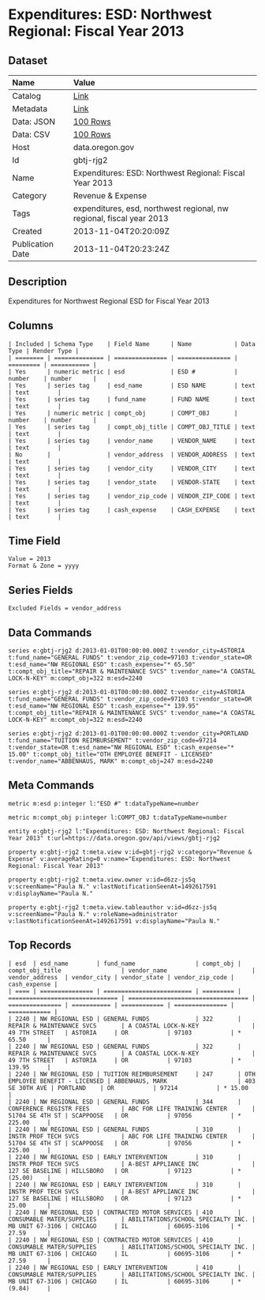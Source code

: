 # Expenditures: ESD: Northwest Regional: Fiscal Year 2013

## Dataset

| Name | Value |
| :--- | :---- |
| Catalog | [Link](https://catalog.data.gov/dataset/expenditures-esd-northwest-regional-fiscal-year-2013-fd744) |
| Metadata | [Link](https://data.oregon.gov/api/views/gbtj-rjg2) |
| Data: JSON | [100 Rows](https://data.oregon.gov/api/views/gbtj-rjg2/rows.json?max_rows=100) |
| Data: CSV | [100 Rows](https://data.oregon.gov/api/views/gbtj-rjg2/rows.csv?max_rows=100) |
| Host | data.oregon.gov |
| Id | gbtj-rjg2 |
| Name | Expenditures: ESD: Northwest Regional: Fiscal Year 2013 |
| Category | Revenue & Expense |
| Tags | expenditures, esd, northwest regional, nw regional, fiscal year 2013 |
| Created | 2013-11-04T20:20:09Z |
| Publication Date | 2013-11-04T20:23:24Z |

## Description

Expenditures for Northwest Regional ESD for Fiscal Year 2013

## Columns

```ls
| Included | Schema Type    | Field Name      | Name            | Data Type | Render Type |
| ======== | ============== | =============== | =============== | ========= | =========== |
| Yes      | numeric metric | esd             | ESD #           | number    | number      |
| Yes      | series tag     | esd_name        | ESD NAME        | text      | text        |
| Yes      | series tag     | fund_name       | FUND NAME       | text      | text        |
| Yes      | numeric metric | compt_obj       | COMPT_OBJ       | number    | number      |
| Yes      | series tag     | compt_obj_title | COMPT_OBJ_TITLE | text      | text        |
| Yes      | series tag     | vendor_name     | VENDOR_NAME     | text      | text        |
| No       |                | vendor_address  | VENDOR_ADDRESS  | text      | text        |
| Yes      | series tag     | vendor_city     | VENDOR_CITY     | text      | text        |
| Yes      | series tag     | vendor_state    | VENDOR-STATE    | text      | text        |
| Yes      | series tag     | vendor_zip_code | VENDOR_ZIP_CODE | text      | text        |
| Yes      | series tag     | cash_expense    | CASH_EXPENSE    | text      | text        |
```

## Time Field

```ls
Value = 2013
Format & Zone = yyyy
```

## Series Fields

```ls
Excluded Fields = vendor_address
```

## Data Commands

```ls
series e:gbtj-rjg2 d:2013-01-01T00:00:00.000Z t:vendor_city=ASTORIA t:fund_name="GENERAL FUNDS" t:vendor_zip_code=97103 t:vendor_state=OR t:esd_name="NW REGIONAL ESD" t:cash_expense="* 65.50" t:compt_obj_title="REPAIR & MAINTENANCE SVCS" t:vendor_name="A COASTAL LOCK-N-KEY" m:compt_obj=322 m:esd=2240

series e:gbtj-rjg2 d:2013-01-01T00:00:00.000Z t:vendor_city=ASTORIA t:fund_name="GENERAL FUNDS" t:vendor_zip_code=97103 t:vendor_state=OR t:esd_name="NW REGIONAL ESD" t:cash_expense="* 139.95" t:compt_obj_title="REPAIR & MAINTENANCE SVCS" t:vendor_name="A COASTAL LOCK-N-KEY" m:compt_obj=322 m:esd=2240

series e:gbtj-rjg2 d:2013-01-01T00:00:00.000Z t:vendor_city=PORTLAND t:fund_name="TUITION REIMBURSEMENT" t:vendor_zip_code=97214 t:vendor_state=OR t:esd_name="NW REGIONAL ESD" t:cash_expense="* 15.00" t:compt_obj_title="OTH EMPLOYEE BENEFIT - LICENSED" t:vendor_name="ABBENHAUS, MARK" m:compt_obj=247 m:esd=2240
```

## Meta Commands

```ls
metric m:esd p:integer l:"ESD #" t:dataTypeName=number

metric m:compt_obj p:integer l:COMPT_OBJ t:dataTypeName=number

entity e:gbtj-rjg2 l:"Expenditures: ESD: Northwest Regional: Fiscal Year 2013" t:url=https://data.oregon.gov/api/views/gbtj-rjg2

property e:gbtj-rjg2 t:meta.view v:id=gbtj-rjg2 v:category="Revenue & Expense" v:averageRating=0 v:name="Expenditures: ESD: Northwest Regional: Fiscal Year 2013"

property e:gbtj-rjg2 t:meta.view.owner v:id=d6zz-js5q v:screenName="Paula N." v:lastNotificationSeenAt=1492617591 v:displayName="Paula N."

property e:gbtj-rjg2 t:meta.view.tableauthor v:id=d6zz-js5q v:screenName="Paula N." v:roleName=administrator v:lastNotificationSeenAt=1492617591 v:displayName="Paula N."
```

## Top Records

```ls
| esd  | esd_name        | fund_name                 | compt_obj | compt_obj_title                 | vendor_name                        | vendor_address  | vendor_city | vendor_state | vendor_zip_code | cash_expense | 
| ==== | =============== | ========================= | ========= | =============================== | ================================== | =============== | =========== | ============ | =============== | ============ | 
| 2240 | NW REGIONAL ESD | GENERAL FUNDS             | 322       | REPAIR & MAINTENANCE SVCS       | A COASTAL LOCK-N-KEY               | 49 7TH STREET   | ASTORIA     | OR           | 97103           | * 65.50      | 
| 2240 | NW REGIONAL ESD | GENERAL FUNDS             | 322       | REPAIR & MAINTENANCE SVCS       | A COASTAL LOCK-N-KEY               | 49 7TH STREET   | ASTORIA     | OR           | 97103           | * 139.95     | 
| 2240 | NW REGIONAL ESD | TUITION REIMBURSEMENT     | 247       | OTH EMPLOYEE BENEFIT - LICENSED | ABBENHAUS, MARK                    | 403 SE 30TH AVE | PORTLAND    | OR           | 97214           | * 15.00      | 
| 2240 | NW REGIONAL ESD | GENERAL FUNDS             | 344       | CONFERENCE REGISTR FEES         | ABC FOR LIFE TRAINING CENTER       | 51704 SE 4TH ST | SCAPPOOSE   | OR           | 97056           | * 225.00     | 
| 2240 | NW REGIONAL ESD | GENERAL FUNDS             | 310       | INSTR PROF TECH SVCS            | ABC FOR LIFE TRAINING CENTER       | 51704 SE 4TH ST | SCAPPOOSE   | OR           | 97056           | * 225.00     | 
| 2240 | NW REGIONAL ESD | EARLY INTERVENTION        | 310       | INSTR PROF TECH SVCS            | A-BEST APPLIANCE INC               | 127 SE BASELINE | HILLSBORO   | OR           | 97123           | * (25.00)    | 
| 2240 | NW REGIONAL ESD | EARLY INTERVENTION        | 310       | INSTR PROF TECH SVCS            | A-BEST APPLIANCE INC               | 127 SE BASELINE | HILLSBORO   | OR           | 97123           | * 25.00      | 
| 2240 | NW REGIONAL ESD | CONTRACTED MOTOR SERVICES | 410       | CONSUMABLE MATER/SUPPLIES       | ABILITATIONS/SCHOOL SPECIALTY INC. | MB UNIT 67-3106 | CHICAGO     | IL           | 60695-3106      | * 27.59      | 
| 2240 | NW REGIONAL ESD | CONTRACTED MOTOR SERVICES | 410       | CONSUMABLE MATER/SUPPLIES       | ABILITATIONS/SCHOOL SPECIALTY INC. | MB UNIT 67-3106 | CHICAGO     | IL           | 60695-3106      | * 27.59      | 
| 2240 | NW REGIONAL ESD | EARLY INTERVENTION        | 410       | CONSUMABLE MATER/SUPPLIES       | ABILITATIONS/SCHOOL SPECIALTY INC. | MB UNIT 67-3106 | CHICAGO     | IL           | 60695-3106      | * (9.84)     | 
```